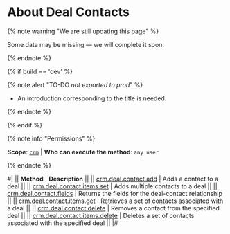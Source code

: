 # About Deal Contacts

{% note warning "We are still updating this page" %}

Some data may be missing — we will complete it soon.

{% endnote %}

{% if build == 'dev' %}

{% note alert "TO-DO _not exported to prod_" %}

- An introduction corresponding to the title is needed.

{% endnote %}

{% endif %}

{% note info "Permissions" %}

**Scope**: [`crm`](../../../scopes/permissions.md) | **Who can execute the method**: `any user`

{% endnote %}

#|
|| **Method** | **Description** ||
|| [crm.deal.contact.add](./crm-deal-contact-add.md) | Adds a contact to a deal ||
|| [crm.deal.contact.items.set](./crm-deal-contact-items-set.md) | Adds multiple contacts to a deal ||
|| [crm.deal.contact.fields](./crm-deal-contact-fields.md) | Returns the fields for the deal-contact relationship ||
|| [crm.deal.contact.items.get](./crm-deal-contact-items-get.md) | Retrieves a set of contacts associated with a deal ||
|| [crm.deal.contact.delete](./crm-deal-contact-delete.md) | Removes a contact from the specified deal ||
|| [crm.deal.contact.items.delete](./crm-deal-contact-items-delete.md) | Deletes a set of contacts associated with the specified deal ||
|#
